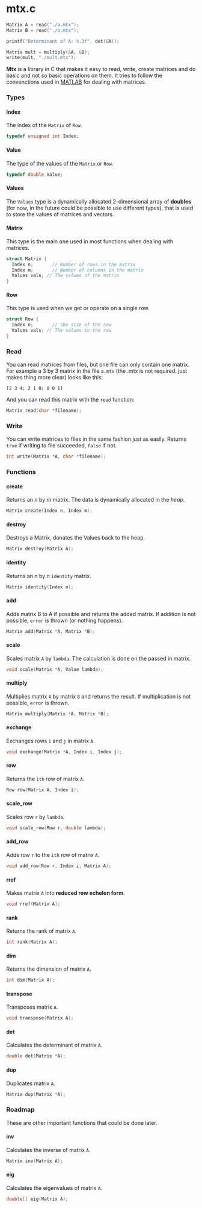 # mtx.c

``` c
Matrix A = read("./a.mtx");
Matrix B = read("./b.mtx");

printf("Determinant of A: %.3f", det(&A));

Matrix mult = multiply(&A, &B);
write(mult, "./mult.mtx");
```

__Mtx__ is a library in C that makes it easy to read, write, create matrices and do basic and not so basic operations on them. It tries to follow the convenctions used in [MATLAB](http://www.mathworks.com/products/matlab/examples.html?file=/products/demos/shipping/matlab/intro.html) for dealing with matrices.

### Types

#### Index
The index of the `Matrix` of `Row`.
``` c
typedef unsigned int Index;
```

#### Value
The type of the values of the `Matrix` or `Row`.
``` c
typedef double Value;
```

#### Values
The `Values` type is a dynamically allocated 2-dimensional array of __doubles__ (for now, in the future could be possible to use different types), that is used to store the values of matrices and vectors.

#### Matrix
This type is the main one used in most functions when dealing with matrices.
``` c
struct Matrix {
  Index n;       // Number of rows in the matrix
  Index m;       // Number of columns in the matrix
  Values vals; // The values of the matrix 
}
```

#### Row
This type is used when we get or operate on a single row.
``` c
struct Row {
  Index n;       // The size of the row
  Values vals; // The values in the row
}
```

### Read
You can read matrices from files, but one file can only contain one matrix.
For example a 3 by 3 matrix in the file `a.mtx` (the .mtx is not required. just makes thing more clear) looks like this:
```
[2 3 4; 2 1 0; 0 0 1]
```
And you can read this matrix with the `read` function:
``` c
Matrix read(char *filename);
```

### Write
You can write matrices to files in the same fashion just as easily. Returns `true` if writing to file succeeded, `false` if not.
``` c
int write(Matrix *A, char *filename);
```

### Functions

#### create
Returns an _n_ by _m_ matrix. The data is dynamically allocated in the _heap_.
``` c
Matrix create(Index n, Index m);
```

#### destroy
Destroys a Matrix, donates the Values back to the heap.
``` c
Matrix destroy(Matrix A);
```

#### identity
Returns an _n_ by _n_ `identity` matrix.
``` c
Matrix identity(Index n);
```

#### add
Adds matrix B to A if possible and returns the added matrix. If addition is not possible, `error` is thrown (or nothing happens).
``` c
Matrix add(Matrix *A, Matrix *B);
```

#### scale
Scales matrix `A` by `lambda`. The calculation is done on the passed in matrix.
``` c
void scale(Matrix *A, Value lambda);
```

#### multiply
Multiplies matrix `A` by matrix `B` and returns the result. If multiplication is not possible, `error` is thrown.
``` c
Matrix multiply(Matrix *A, Matrix *B);
```

#### exchange
Exchanges rows `i` and `j` in matrix `A`.
``` c
void exchange(Matrix *A, Index i, Index j);
```

#### row
Returns the `ith` row of matrix `A`.
``` c
Row row(Matrix A, Index i);
```

#### scale_row
Scales row `r` by `lambda`.
``` c
void scale_row(Row r, double lambda);
```

#### add_row
Adds row `r` to the `ith` row of matrix `A`.
``` c
void add_row(Row r, Index i, Matrix A);
```

#### rref
Makes matrix `A` into __reduced row echelon form__.
``` c
void rref(Matrix A);
```

#### rank
Returns the rank of matrix `A`.
``` c
int rank(Matrix A);
```

#### dim
Returns the dimension of matrix `A`.
``` c
int dim(Matrix A);
```

#### transpose
Transposes matrix `A`.
``` c
void transpose(Matrix A);
```

#### det
Calculates the determinant of matrix `A`.
``` c
double det(Matrix *A);
```

#### dup
Duplicates matrix `A`.
``` c
Matrix dup(Matrix *A);
```

### Roadmap
These are other important functions that could be done later.

#### inv
Calculates the inverse of matrix `A`.
``` c
Matrix inv(Matrix A);
```

#### eig
Calculates the eigenvalues of matrix `A`.
``` c
double[] eig(Matrix A);
```